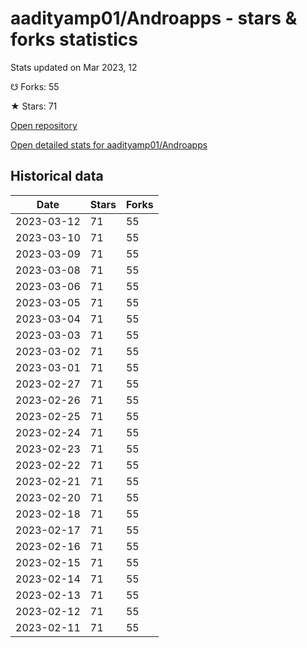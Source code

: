 # aadityamp01/Androapps - stars & forks statistics

Stats updated on Mar 2023, 12

☋ Forks: 55

★ Stars: 71

[Open repository](https://github.com/aadityamp01/Androapps)

[Open detailed stats for aadityamp01/Androapps](https://reviewgithub.com/rep/aadityamp01/Androapps)

## Historical data
| Date | Stars | Forks |
|------|-------|-------|
| 2023-03-12 | 71 | 55 | 
| 2023-03-10 | 71 | 55 | 
| 2023-03-09 | 71 | 55 | 
| 2023-03-08 | 71 | 55 | 
| 2023-03-06 | 71 | 55 | 
| 2023-03-05 | 71 | 55 | 
| 2023-03-04 | 71 | 55 | 
| 2023-03-03 | 71 | 55 | 
| 2023-03-02 | 71 | 55 | 
| 2023-03-01 | 71 | 55 | 
| 2023-02-27 | 71 | 55 | 
| 2023-02-26 | 71 | 55 | 
| 2023-02-25 | 71 | 55 | 
| 2023-02-24 | 71 | 55 | 
| 2023-02-23 | 71 | 55 | 
| 2023-02-22 | 71 | 55 | 
| 2023-02-21 | 71 | 55 | 
| 2023-02-20 | 71 | 55 | 
| 2023-02-18 | 71 | 55 | 
| 2023-02-17 | 71 | 55 | 
| 2023-02-16 | 71 | 55 | 
| 2023-02-15 | 71 | 55 | 
| 2023-02-14 | 71 | 55 | 
| 2023-02-13 | 71 | 55 | 
| 2023-02-12 | 71 | 55 | 
| 2023-02-11 | 71 | 55 | 

